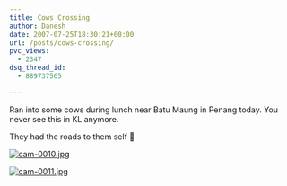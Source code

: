 ```yaml
---
title: Cows Crossing
author: Danesh
date: 2007-07-25T18:30:21+00:00
url: /posts/cows-crossing/
pvc_views:
  - 2347
dsq_thread_id:
  - 889737565

---
```

Ran into some cows during lunch near Batu Maung in Penang today. You never see this in KL anymore.

They had the roads to them self 🙂

[![cam-0010.jpg][1]][2]

[![cam-0011.jpg][3]][4]

 [1]: /wp-content/uploads/2007/07/cam-0010.jpg
 [2]: /wp-content/uploads/2007/07/cam-0010.jpg "cam-0010.jpg"
 [3]: /wp-content/uploads/2007/07/cam-0011.jpg
 [4]: /wp-content/uploads/2007/07/cam-0011.jpg "cam-0011.jpg"